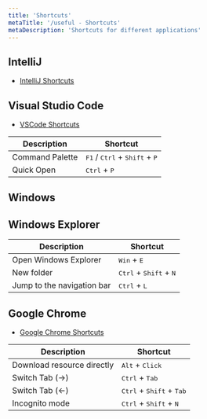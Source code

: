 ```yaml
---
title: 'Shortcuts'
metaTitle: '/useful - Shortcuts'
metaDescription: 'Shortcuts for different applications'
---
```


## IntelliJ

- [IntelliJ Shortcuts](https://resources.jetbrains.com/storage/products/intellij-idea/docs/IntelliJIDEA_ReferenceCard.pdf)

## Visual Studio Code

- [VSCode Shortcuts](https://code.visualstudio.com/shortcuts/keyboard-shortcuts-windows.pdf)

| Description     | Shortcut                                                          |
| --------------- | ----------------------------------------------------------------- |
| Command Palette | <kbd>F1</kbd> / <kbd>Ctrl</kbd> + <kbd>Shift</kbd> + <kbd>P</kbd> |
| Quick Open      | <kbd>Ctrl</kbd> + <kbd>P</kbd>                                    |

## Windows

## Windows Explorer

| Description                | Shortcut                                          |
| -------------------------- | ------------------------------------------------- |
| Open Windows Explorer      | <kbd>Win</kbd> + <kbd>E</kbd>                     |
| New folder                 | <kbd>Ctrl</kbd> + <kbd>Shift</kbd> + <kbd>N</kbd> |
| Jump to the navigation bar | <kbd>Ctrl</kbd> + <kbd>L</kbd>                    |

## Google Chrome

- [Google Chrome Shortcuts](https://support.google.com/chrome/answer/157179)

| Description                | Shortcut                                            |
| -------------------------- | --------------------------------------------------- |
| Download resource directly | <kbd>Alt</kbd> + <kbd>Click</kbd>                   |
| Switch Tab (->)            | <kbd>Ctrl</kbd> + <kbd>Tab</kbd>                    |
| Switch Tab (<-)            | <kbd>Ctrl</kbd> + <kbd>Shift</kbd> + <kbd>Tab</kbd> |
| Incognito mode             | <kbd>Ctrl</kbd> + <kbd>Shift</kbd> + <kbd>N</kbd>   |
